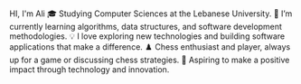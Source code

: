 HI, I'm Ali
🎓 Studying Computer Sciences at the Lebanese University.
🌱 I’m currently learning algorithms, data structures, and software development methodologies.
💡 I love exploring new technologies and building software applications that make a difference.
♟️ Chess enthusiast and player, always up for a game or discussing chess strategies.
🚀 Aspiring to make a positive impact through technology and innovation.
